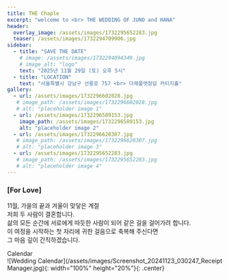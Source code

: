 ```yaml
---
title: THE Chaple
excerpt: "welcome to <br> THE WEDDING OF JUNO and HANA"
header:
  overlay_image: /assets/images/1732295652283.jpg
  teaser: /assets/images/1732294709906.jpg
sidebar:
  - title: "SAVE THE DATE"
    # image: /assets/images/1732294094349.jpg
    # image_alt: "logo"
    text: "2025년 11월 29일 (토) 오후 5시"
  - title: "LOCATION"
    text: "서울특별시 강남구 선릉로 757 <br> 더채플앳청담 커티지홀"
gallery:
  - url: /assets/images/1732296602028.jpg
   # image_path: /assets/images/1732296602028.jpg
   # alt: "placeholder image 1"
  - url: /assets/images/1732296589153.jpg
    image_path: /assets/images/1732296589153.jpg
    alt: "placeholder image 2"
  - url: /assets/images/1732296620307.jpg
   # image_path: /assets/images/1732296620307.jpg
   # alt: "placeholder image 3"
  - url: /assets/images/1732295652283.jpg
   # image_path: /assets/images/1732295652283.jpg
   # alt: "placeholder image 4"
---
```


### [For Love]
11월, 가을의 끝과 겨울이 맞닿은 계절<br>
저희 두 사람이 결혼합니다.<br>
삶의 모든 순간에 서로에게 따듯한 사람이 되어 같은 길을 걸어가려 합니다.<br>
이 여정을 시작하는 첫 자리에 귀한 걸음으로 축복해 주신다면<br>
그 마음 깊이 간직하겠습니다.

<!-- {% include gallery caption="함께 해온 707일 (꾸꾸커플 결혼까지)" %} -->


Calendar <br>
![Wedding Calendar](/assets/images/Screenshot_20241123_030247_Receipt Manager.jpg){: width="100%" height="20%"}{: .center}

<!-- ![pooh](https://encrypted-tbn0.gstatic.com/images?q=tbn:ANd9GcQW0Z94iqO01RBz7uaesVFC5hG-J4y-ldNCHg&usqp=CAU) -->
